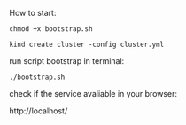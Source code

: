 How to start:

```
chmod +x bootstrap.sh
```

```
kind create cluster -config cluster.yml
```

run script bootstrap in terminal:
```
./bootstrap.sh
```
check if the service avaliable in your browser:

http://localhost/
